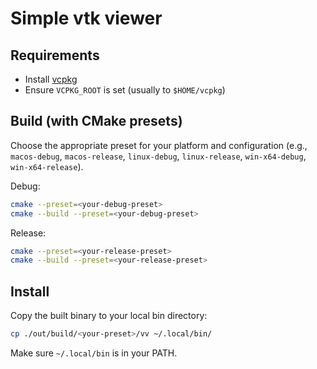 # Simple vtk viewer

## Requirements

- Install [vcpkg](https://learn.microsoft.com/en-gb/vcpkg/get_started/get-started?pivots=shell-bash)
- Ensure `VCPKG_ROOT` is set (usually to `$HOME/vcpkg`)

## Build (with CMake presets)

Choose the appropriate preset for your platform and configuration (e.g., `macos-debug`, `macos-release`, `linux-debug`, `linux-release`, `win-x64-debug`, `win-x64-release`).

Debug:

```sh
cmake --preset=<your-debug-preset>
cmake --build --preset=<your-debug-preset>
```

Release:

```sh
cmake --preset=<your-release-preset>
cmake --build --preset=<your-release-preset>
```

## Install

Copy the built binary to your local bin directory:

```sh
cp ./out/build/<your-preset>/vv ~/.local/bin/
```

Make sure `~/.local/bin` is in your PATH.
